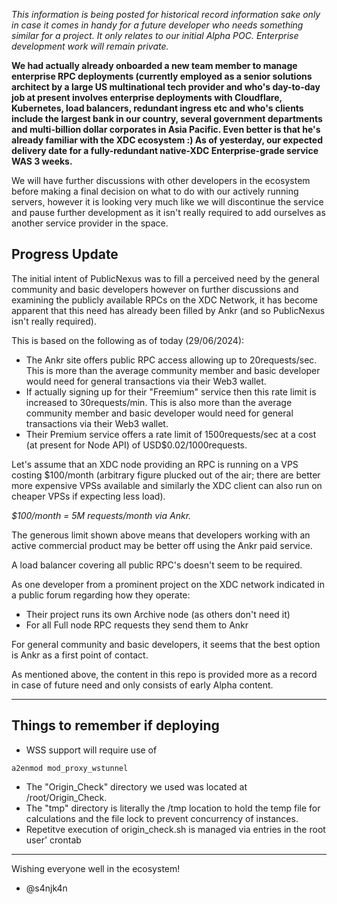 _This information is being posted for historical record information sake only in case it comes in handy for a future developer who needs something similar for a project. It only relates to our initial Alpha POC. Enterprise development work will remain private._

**We had actually already onboarded a new team member to manage enterprise RPC deployments (currently employed as a senior solutions architect by a large US multinational tech provider and who's day-to-day job at present involves enterprise deployments with Cloudflare, Kubernetes, load balancers, redundant ingress etc and who's clients include the largest bank in our country, several government departments and multi-billion dollar corporates in Asia Pacific. Even better is that he's already familiar with the XDC ecosystem :) As of yesterday, our expected delivery date for a fully-redundant native-XDC Enterprise-grade service WAS 3 weeks.**

We will have further discussions with other developers in the ecosystem before making a final decision on what to do with our actively running servers, however it is looking very much like we will discontinue the service and pause further development as it isn't really required to add ourselves as another service provider in the space.

## Progress Update

The initial intent of PublicNexus was to fill a perceived need by the general community and basic developers however on further discussions and examining the publicly available RPCs on the XDC Network, it has become apparent that this need has already been filled by Ankr (and so PublicNexus isn't really required).

This is based on the following as of today (29/06/2024):
- The Ankr site offers public RPC access allowing up to 20requests/sec. This is more than the average community member and basic developer would need for general transactions via their Web3 wallet.
- If actually signing up for their "Freemium" service then this rate limit is increased to 30requests/min. This is also more than the average community member and basic developer would need for general transactions via their Web3 wallet.
- Their Premium service offers a rate limit of 1500requests/sec at a cost (at present for Node API) of USD$0.02/1000requests.

Let's assume that an XDC node providing an RPC is running on a VPS costing $100/month (arbitrary figure plucked out of the air; there are better more expensive VPSs available and similarly the XDC client can also run on cheaper VPSs if expecting less load).

_$100/month = 5M requests/month via Ankr._

The generous limit shown above means that developers working with an active commercial product may be better off using the Ankr paid service.

A load balancer covering all public RPC's doesn't seem to be required.

As one developer from a prominent project on the XDC network indicated in a public forum regarding how they operate:
- Their project runs its own Archive node (as others don't need it)
- For all Full node RPC requests they send them to Ankr

For general community and basic developers, it seems that the best option is Ankr as a first point of contact.

As mentioned above, the content in this repo is provided more as a record in case of future need and only consists of early Alpha content.

---

## Things to remember if deploying

- WSS support will require use of
```
a2enmod mod_proxy_wstunnel
```
- The "Origin_Check" directory we used was located at /root/Origin_Check.
- The "tmp" directory is literally the /tmp location to hold the temp file for calculations and the file lock to prevent concurrency of instances.
- Repetitve execution of origin_check.sh is managed via entries in the root user' crontab

---

Wishing everyone well in the ecosystem!

- @s4njk4n
